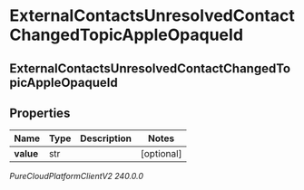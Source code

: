 # ExternalContactsUnresolvedContactChangedTopicAppleOpaqueId

## ExternalContactsUnresolvedContactChangedTopicAppleOpaqueId

## Properties

|Name | Type | Description | Notes|
|------------ | ------------- | ------------- | -------------|
| **value** | str |  | [optional] |



_PureCloudPlatformClientV2 240.0.0_
